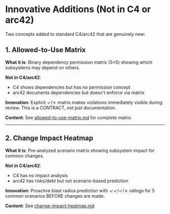 # Innovative Additions (Not in C4 or arc42)

Two concepts added to standard C4/arc42 that are genuinely new:

## 1. Allowed-to-Use Matrix

**What it is**: Binary dependency permission matrix (5×5) showing which subsystems may depend on others.

**Not in C4/arc42**:
- C4 shows dependencies but has no permission concept
- arc42 documents dependencies but doesn't enforce via matrix

**Innovation**: Explicit ✓/✗ matrix makes violations immediately visible during review. This is a CONTRACT, not just documentation.

**Content**: See [allowed-to-use-matrix.md](allowed-to-use-matrix.md) for complete matrix

---

## 2. Change Impact Heatmap

**What it is**: Pre-analyzed scenario matrix showing subsystem impact for common changes.

**Not in C4/arc42**:
- C4 has no impact analysis
- arc42 has risks/debt but not scenario-based prediction

**Innovation**: Proactive blast radius prediction with ✓✓/✓/✗ ratings for 5 common scenarios BEFORE changes are made.

**Content**: See [change-impact-heatmap.md](change-impact-heatmap.md)
